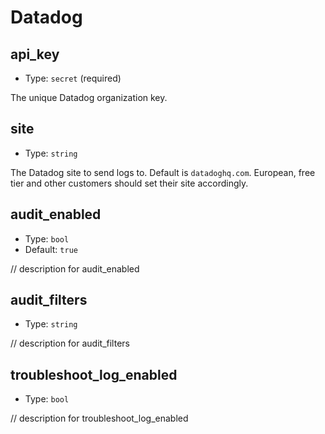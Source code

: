 
Datadog
=======



api_key
-------

- Type: `secret` (required)

The unique Datadog organization key.



site
----

- Type: `string` 

The Datadog site to send logs to. Default is `datadoghq.com`. European, free
tier and other customers should set their site accordingly.



audit_enabled
-------------

- Type: `bool` 
- Default: `true`

// description for audit_enabled



audit_filters
-------------

- Type: `string` 

// description for audit_filters



troubleshoot_log_enabled
------------------------

- Type: `bool` 

// description for troubleshoot_log_enabled
